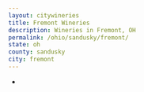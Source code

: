 ```yaml
---
layout: citywineries
title: Fremont Wineries
description: Wineries in Fremont, OH
permalink: /ohio/sandusky/fremont/
state: oh
county: sandusky
city: fremont
---
```

-
